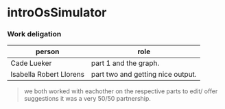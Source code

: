 # introOsSimulator

### Work deligation

| person | role | 
| --- | --- | 
| Cade Lueker | part 1 and the graph. | 
| Isabella Robert Llorens | part two and getting nice output. |

> we both worked with eachother on the respective parts to edit/ offer suggestions it was a very 50/50 partnership.

